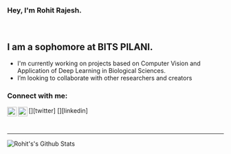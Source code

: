 ### Hey, I'm Rohit Rajesh.

<br />

## I am a sophomore at BITS PILANI.
- I'm currently working on projects based on Computer Vision and Application of Deep Learning in Biological Sciences.    
- I’m looking to collaborate with other researchers and creators

### Connect with me:

[<img align="left" alt="12RohitRajesh | Twitter" width="22px" src="https://cdn.jsdelivr.net/npm/simple-icons@v3/icons/twitter.svg" />][twitter]
[<img align="left" alt="rohit-rajesh-179769191 | LinkedIn" width="22px" src="https://cdn.jsdelivr.net/npm/simple-icons@v3/icons/linkedin.svg" />][linkedin]

<br />

---

<img align="left" alt="Rohit's's Github Stats" src="https://github-readme-stats.vercel.app/api?username=04RR&show_icons=true&hide_border=true" />
